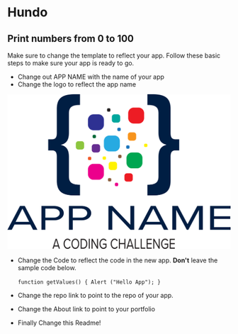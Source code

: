 # Hundo
 ## Print numbers from 0 to 100

Make sure to change the template to reflect your app. Follow these basic steps to make sure your app is ready to go. 

 - Change out APP NAME with the name of your app
 - Change the logo to reflect the app name

 ![Tux, the Linux mascot](/img/APPNAMELogo.svg
 )

 - Change the Code to reflect the code in the new app. **Don't** leave the sample code below.

     `function getValues() {
            Alert ("Hello App");
        }
        `
- Change the repo link to point to the repo of your app.

- Change the About link to point to your portfolio

- Finally Change this Readme!

